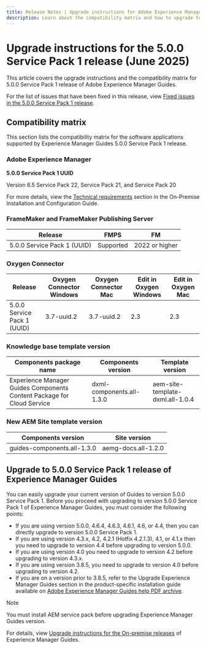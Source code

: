 ```yaml
---
title: Release Notes | Upgrade instructions for Adobe Experience Manager Guides 5.0.0 Service Pack 1 release
description: Learn about the compatibility matrix and how to upgrade to the 5.0.0 Service Pack 1 release of Adobe Experience Manager Guides.
---
```

# Upgrade instructions for the 5.0.0 Service Pack 1 release (June 2025)

This article covers the upgrade instructions and the compatibility matrix for 5.0.0 Service Pack 1 release of Adobe Experience Manager Guides.

For the list of issues that have been fixed in this release, view [Fixed issues in the 5.0.0 Service Pack 1 release](../release-info/fixed-issues-5-0-0-sp1.md).

## Compatibility matrix

This section lists the compatibility matrix for the software applications supported by Experience Manager Guides 5.0.0 Service Pack 1 release. 

### Adobe Experience Manager

**5.0.0 Service Pack 1 UUID**

Version 6.5 Service Pack 22, Service Pack 21, and Service Pack 20

For more details, view the [Technical requirements](../install-guide/download-install-technical-requirements.md) section in the On-Premise Installation and Configuration Guide.

### FrameMaker and FrameMaker Publishing Server

|Release| FMPS| FM |
| --- | --- | --- |
|5.0.0 Service Pack 1 (UUID) | Supported | 2022 or higher  |

### Oxygen Connector

| Release | Oxygen Connector Windows | Oxygen Connector Mac | Edit in Oxygen Windows | Edit in Oxygen Mac |  
| --- | --- | --- |--- |--- |
| 5.0.0 Service Pack 1 (UUID) | 3.7-uuid.2|3.7-uuid.2 |2.3 | 2.3  |

### Knowledge base template version

|Components package name| Components version | Template version|
|---|---|---|
|Experience Manager Guides Components Content Package for Cloud Service|dxml-components.all-1.3.0| aem-site-template-dxml.all-1.0.4|

### New AEM Site template version


| Components version | Site version|
|---|---|
|guides-components.all-1.3.0|aemg-docs.all-1.2.0|


## Upgrade to 5.0.0 Service Pack 1 release of Experience Manager Guides

You can easily upgrade your current version of Guides to version 5.0.0 Service Pack 1. Before you proceed with upgrading to version 5.0.0 Service Pack 1 of Experience Manager Guides, you must consider the following points:

- If you are using version 5.0.0, 4.6.4, 4.6.3, 4.6.1, 4.6, or 4.4, then you can directly upgrade to version 5.0.0 Service Pack 1. 
- If you are using version 4.3.x, 4.2, 4.2.1 (Hotfix 4.2.1.3), 4.1, or 4.1.x then you need to upgrade to version 4.4 before upgrading to version 5.0.0.
- If you are using version 4.0 you need to upgrade to version 4.2 before upgrading to version 4.3.x.
- If you are using version 3.8.5, you need to upgrade to version 4.0 before upgrading to version 4.2.
- If you are on a version prior to 3.8.5, refer to the Upgrade Experience Manager Guides section in the product-specific installation guide available on [Adobe Experience Manager Guides help PDF archive](https://helpx.adobe.com/xml-documentation-for-experience-manager/archive.html).

>[!NOTE]
>
>You must install AEM service pack before upgrading Experience Manager Guides version.

For details, view [Upgrade instructions for the On-premise releases](../install-guide/upgrade-xml-documentation.md) of Experience Manager Guides.
